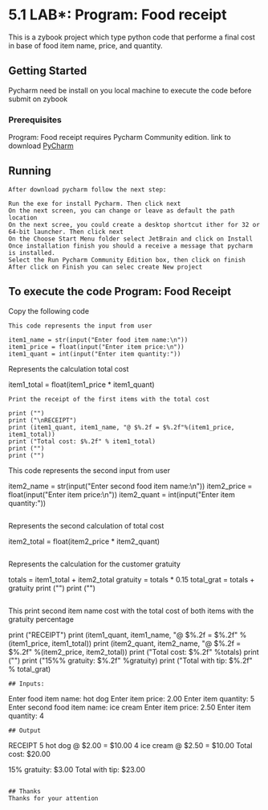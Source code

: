 # 5.1 LAB*: Program: Food receipt

This is a zybook project which type python code that performe a final cost in base of food item name, price, and quantity.

## Getting Started

Pycharm need be install on you local machine to execute the code before submit on zybook

### Prerequisites

Program: Food receipt requires Pycharm Community edition. link to download [PyCharm](https://www.jetbrains.com/pycharm/download/#section=windows)

## Running

```
After download pycharm follow the next step:
```

```
Run the exe for install Pycharm. Then click next
On the next screen, you can change or leave as default the path location
On the next scree, you could create a desktop shortcut ither for 32 or 64-bit launcher. Then click next
On the Choose Start Menu folder select JetBrain and click on Install
Once installation finish you should a receive a message that pycharm is installed.
Select the Run Pycharm Community Edition box, then click on finish
After click on Finish you can selec create New project
```

## To execute the code Program: Food Receipt
Copy the following code 
```
This code represents the input from user

item1_name = str(input("Enter food item name:\n"))
item1_price = float(input("Enter item price:\n"))
item1_quant = int(input("Enter item quantity:"))
```
Represents the calculation total cost

item1_total = float(item1_price * item1_quant)

```
Print the receipt of the first items with the total cost

print ("")
print ("\nRECEIPT")
print (item1_quant, item1_name, "@ $%.2f = $%.2f"%(item1_price, item1_total))
print ("Total cost: $%.2f" % item1_total)
print ("")
print ("")
```
This code represents the second input from user

item2_name = str(input("Enter second food item name:\n"))
item2_price = float(input("Enter item price:\n"))
item2_quant = int(input("Enter item quantity:"))
```
```
Represents the second calculation of total cost

item2_total = float(item2_price * item2_quant)
```

```
Represents the calculation for the customer gratuity

totals = item1_total + item2_total
gratuity = totals * 0.15
total_grat = totals + gratuity
print ("")
print ("")
```
```
This print second item name cost with the total cost of both items with the gratuity percentage 

print ("RECEIPT")
print (item1_quant, item1_name, "@ $%.2f = $%.2f" %(item1_price, item1_total))
print (item2_quant, item2_name, "@ $%.2f = $%.2f" %(item2_price, item2_total))
print ("Total cost: $%.2f" %totals)
print ("")
print ("15%% gratuity: $%.2f" %gratuity)
print ("Total with tip: $%.2f" % total_grat)
```
## Inputs:
```
Enter food item name:
hot dog
Enter item price:
2.00
Enter item quantity:
5
Enter second food item name:
ice cream
Enter item price:
2.50
Enter item quantity:
4
```
## Output 
```
RECEIPT
5 hot dog @ $2.00 = $10.00
4 ice cream @ $2.50 = $10.00
Total cost: $20.00

15% gratuity: $3.00
Total with tip: $23.00
```

## Thanks
Thanks for your attention
